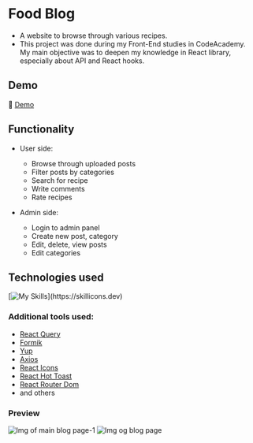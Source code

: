 # Food Blog 
  
+ A website to browse through various recipes.
+ This project was done during my Front-End studies in CodeAcademy. My main objective was to deepen my knowledge in React library, especially about API and React hooks. 

## Demo
:eyes: [Demo](https://food-blog.ingasiu.lt/#/)

## Functionality 

- User side:
  - Browse through uploaded posts
  - Filter posts by categories
  - Search for recipe
  - Write comments
  - Rate recipes
 
 - Admin side:
    - Login to admin panel
    - Create new post, category
    - Edit, delete, view posts
    - Edit categories
     
## Technologies used
[![My Skills](https://skillicons.dev/icons?i=js,react,styledcomponents,materialui,nodejs,mongodb,)](https://skillicons.dev)
  
  ### Additional tools used:
  
 - [React Query](https://www.npmjs.com/package/react-query)
 - [Formik](https://www.npmjs.com/package/formik)
 - [Yup](https://www.npmjs.com/package/yup)
 - [Axios](https://www.npmjs.com/package/axios)
 - [React Icons](https://www.npmjs.com/package/react-icons)
 - [React Hot Toast](https://react-hot-toast.com/)
 - [React Router Dom](https://www.npmjs.com/package/react-router-dom)
 - and others 


### Preview

![Img of main blog page-1](https://i.imgur.com/41XKlFV.png)
![Img og blog page](https://i.imgur.com/0Yv5aPq.png)
